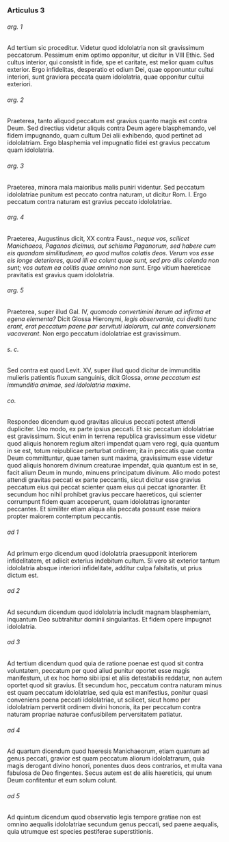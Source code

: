 ### Articulus 3

###### arg. 1
Ad tertium sic proceditur. Videtur quod idololatria non sit gravissimum peccatorum. Pessimum enim optimo opponitur, ut dicitur in VIII Ethic. Sed cultus interior, qui consistit in fide, spe et caritate, est melior quam cultus exterior. Ergo infidelitas, desperatio et odium Dei, quae opponuntur cultui interiori, sunt graviora peccata quam idololatria, quae opponitur cultui exteriori.

###### arg. 2
Praeterea, tanto aliquod peccatum est gravius quanto magis est contra Deum. Sed directius videtur aliquis contra Deum agere blasphemando, vel fidem impugnando, quam cultum Dei alii exhibendo, quod pertinet ad idololatriam. Ergo blasphemia vel impugnatio fidei est gravius peccatum quam idololatria.

###### arg. 3
Praeterea, minora mala maioribus malis puniri videntur. Sed peccatum idololatriae punitum est peccato contra naturam, ut dicitur Rom. I. Ergo peccatum contra naturam est gravius peccato idololatriae.

###### arg. 4
Praeterea, Augustinus dicit, XX contra Faust., *neque vos, scilicet Manichaeos, Paganos dicimus, aut schisma Paganorum, sed habere cum eis quandam similitudinem, eo quod multos colatis deos. Verum vos esse eis longe deteriores, quod illi ea colunt quae sunt, sed pro diis colenda non sunt; vos autem ea colitis quae omnino non sunt*. Ergo vitium haereticae pravitatis est gravius quam idololatria.

###### arg. 5
Praeterea, super illud Gal. IV, *quomodo convertimini iterum ad infirma et egena elementa?* Dicit Glossa Hieronymi, *legis observantia, cui dediti tunc erant, erat peccatum paene par servituti idolorum, cui ante conversionem vacaverant*. Non ergo peccatum idololatriae est gravissimum.

###### s. c.
Sed contra est quod Levit. XV, super illud quod dicitur de immunditia mulieris patientis fluxum sanguinis, dicit Glossa, *omne peccatum est immunditia animae, sed idololatria maxime*.

###### co.
Respondeo dicendum quod gravitas alicuius peccati potest attendi dupliciter. Uno modo, ex parte ipsius peccati. Et sic peccatum idololatriae est gravissimum. Sicut enim in terrena republica gravissimum esse videtur quod aliquis honorem regium alteri impendat quam vero regi, quia quantum in se est, totum reipublicae perturbat ordinem; ita in peccatis quae contra Deum committuntur, quae tamen sunt maxima, gravissimum esse videtur quod aliquis honorem divinum creaturae impendat, quia quantum est in se, facit alium Deum in mundo, minuens principatum divinum. Alio modo potest attendi gravitas peccati ex parte peccantis, sicut dicitur esse gravius peccatum eius qui peccat scienter quam eius qui peccat ignoranter. Et secundum hoc nihil prohibet gravius peccare haereticos, qui scienter corrumpunt fidem quam acceperunt, quam idololatras ignoranter peccantes. Et similiter etiam aliqua alia peccata possunt esse maiora propter maiorem contemptum peccantis.

###### ad 1
Ad primum ergo dicendum quod idololatria praesupponit interiorem infidelitatem, et adiicit exterius indebitum cultum. Si vero sit exterior tantum idololatria absque interiori infidelitate, additur culpa falsitatis, ut prius dictum est.

###### ad 2
Ad secundum dicendum quod idololatria includit magnam blasphemiam, inquantum Deo subtrahitur dominii singularitas. Et fidem opere impugnat idololatria.

###### ad 3
Ad tertium dicendum quod quia de ratione poenae est quod sit contra voluntatem, peccatum per quod aliud punitur oportet esse magis manifestum, ut ex hoc homo sibi ipsi et aliis detestabilis reddatur, non autem oportet quod sit gravius. Et secundum hoc, peccatum contra naturam minus est quam peccatum idololatriae, sed quia est manifestius, ponitur quasi conveniens poena peccati idololatriae, ut scilicet, sicut homo per idololatriam pervertit ordinem divini honoris, ita per peccatum contra naturam propriae naturae confusibilem perversitatem patiatur.

###### ad 4
Ad quartum dicendum quod haeresis Manichaeorum, etiam quantum ad genus peccati, gravior est quam peccatum aliorum idololatrarum, quia magis derogant divino honori, ponentes duos deos contrarios, et multa vana fabulosa de Deo fingentes. Secus autem est de aliis haereticis, qui unum Deum confitentur et eum solum colunt.

###### ad 5
Ad quintum dicendum quod observatio legis tempore gratiae non est omnino aequalis idololatriae secundum genus peccati, sed paene aequalis, quia utrumque est species pestiferae superstitionis.

